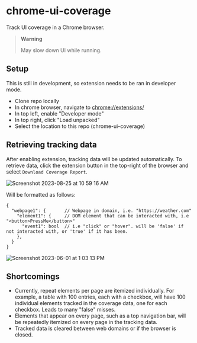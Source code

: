 # chrome-ui-coverage
Track UI coverage in a Chrome browser.

> **Warning**
> 
> May slow down UI while running.

## Setup
This is still in development, so extension needs to be ran in developer mode.

- Clone repo locally
- In chrome browser, navigate to [chrome://extensions/](chrome://extensions/)
- In top left, enable "Developer mode"
- In top right, click "Load unpacked"
- Select the location to this repo (chrome-ui-coverage)

## Retrieving tracking data
After enabling extension, tracking data will be updated automatically. To retrieve data, click the extension button in the top-right of the browser and select `Download Coverage Report`.

![Screenshot 2023-08-25 at 10 59 16 AM](https://github.com/codambro/chrome-ui-coverage/assets/87312005/e1069ba1-234d-4b1c-903d-db1b96e70213)

Will be formatted as follows:
```
{
  "webpage1": {       // Webpage in domain, i.e. "https://weather.com"
    "element1": {     // DOM element that can be interacted with, i.e "<button>PressMe</button>"
      "event1": bool  // i.e "click" or "hover". will be 'false' if not interacted with, or 'true' if it has been.
    },
  }
}
```

![Screenshot 2023-06-01 at 1 03 13 PM](https://github.com/codambro/chrome-ui-coverage/assets/87312005/be9401d1-6a4f-469f-8f2f-c955efa463b0)

## Shortcomings
- Currently, repeat elements per page are itemized individually. For example, a table with 100 entries, each with a checkbox, will have 100 individual elements tracked in the coverage data, one for each checkbox. Leads to many "false" misses.
- Elements that appear on every page, such as a top navigation bar, will be repeatedly itemized on every page in the tracking data.
- Tracked data is cleared between web domains or if the browser is closed.
